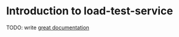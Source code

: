 # Introduction to load-test-service

TODO: write [great documentation](http://jacobian.org/writing/what-to-write/)
